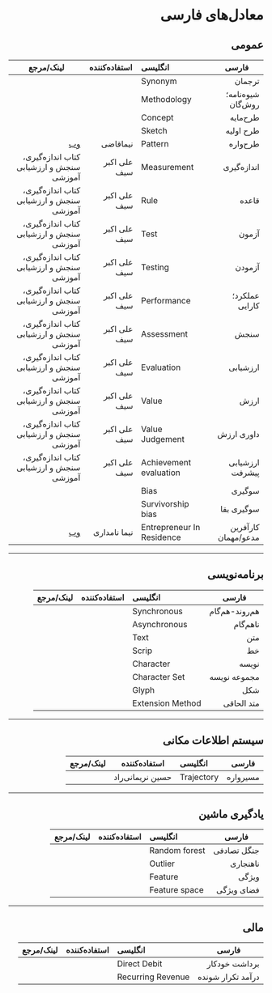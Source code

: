 <div dir="rtl">
 
# معادل‌های فارسی
 

## عمومی

فارسی | انگلیسی | استفاده‌کننده |           لینک/مرجع
---                 | :--          | ---     | --- 
ترجمان              | Synonym |  
شیوه‌نامه؛ روش‌گان    | Methodology |
طرح‌مایه             | Concept |
طرح اولیه           |Sketch |
طرح‌واره             | Pattern | نیماقاضی | [وب](https://www.linkedin.com/posts/nimaghazi_aevaexaep-aewaebahyaesaev-aetaehaeuahy-activity-6889130888496500737-sZAN/) 
اندازه‌گیری          | Measurement‌ | علی اکبر سیف | کتاب اندازه‌گیری، سنجش و ارزشیابی آموزشی
قاعده               | Rule | علی اکبر سیف | کتاب اندازه‌گیری، سنجش و ارزشیابی آموزشی 
آزمون               | Test | علی اکبر سیف | کتاب اندازه‌گیری، سنجش و ارزشیابی آموزشی
آزمودن              | Testing | علی اکبر سیف | کتاب اندازه‌گیری، سنجش و ارزشیابی آموزشی
عملکرد؛ کارایی      | Performance | علی اکبر سیف | کتاب اندازه‌گیری، سنجش و ارزشیابی آموزشی
سنجش                | Assessment | علی اکبر سیف | کتاب اندازه‌گیری، سنجش و ارزشیابی آموزشی 
ارزشیابی            | Evaluation | علی اکبر سیف | کتاب اندازه‌گیری، سنجش و ارزشیابی آموزشی 
ارزش                | Value | علی اکبر سیف | کتاب اندازه‌گیری، سنجش و ارزشیابی آموزشی
داوری ارزش          | Value Judgement | علی اکبر سیف | کتاب اندازه‌گیری، سنجش و ارزشیابی آموزشی
ارزشیابی پیشرفت     | Achievement evaluation | علی اکبر سیف | کتاب اندازه‌گیری، سنجش و ارزشیابی آموزشی
سوگیری              | Bias | 
سوگیری بقا          | Survivorship bias  | 
کارآفرین مدعو/مهمان | Entrepreneur In Residence | نیما نامداری | [وب](https://www.linkedin.com/posts/nima-namdari_entrepreneur-in-residence-javane-careers-activity-6890986849976819712-9j9q)

***
## برنامه‌نویسی

فارسی | انگلیسی |        استفاده‌کننده |           لینک/مرجع
---                 | :--                 | ---     | --- 
هم‌روند-هم‌گام        | Synchronous         | 
ناهم‌گام             | Asynchronous        |
متن                 | Text                |
خط                  | Scrip               |
نویسه               | Character           |
مجموعه نویسه        | Character Set       | 
شکل                 | Glyph               | 
متد الحاقی          | Extension Method    | 


***
## سیستم اطلاعات مکانی

فارسی | انگلیسی | استفاده‌کننده |           لینک/مرجع
---                 | :--        | --- | --- 
مسیرواره            | Trajectory | حسین نریمانی‌راد


***
## یادگیری ماشین

فارسی | انگلیسی | استفاده‌کننده |           لینک/مرجع
---                 | :--          | ---     | --- 
جنگل تصادفی         | Random forest |
ناهنجاری            | Outlier | 
ویژگی               | Feature | 
فضای ویژگی          | Feature space | 


***
## مالی

فارسی | انگلیسی | استفاده‌کننده |           لینک/مرجع
---                 | :--          | ---     | --- 
 برداشت خودکار      | Direct Debit               |
 درآمد تکرار شونده  | Recurring Revenue          |
